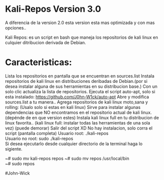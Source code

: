 # Kali-Repos Version 3.0 

A diferencia de la version 2.0 esta version esta mas optimizada y con mas opciones..

Kali Repos: es un script en bash que maneja los repositorios de kali linux en culquier ditribucion derivada de Debian.  
# Caracteristicas: 
Lista los repositorios en pantalla que se encuentran en sources.list Instala repositorios de kali linux en distribuciones deribadas de Debian.(por si desea instalar alguna de sus herramientas en su distribucion base.) Con un solo clic actualiza la lista de repositorios.
Ejecuta el script auto-apt, solo si esta instalado: https://github.com/J0hn-W1ck/auto-apt
Abre y modifica sources.list a tu manera..
Agrega repositorios de kali linux moto,sana y rolling: (Usalo solo si estas en kali linux) 
Sirve para instalar algunas dependencias que NO encontramos en el repositorio actual de kali linux.(depénde de en que version estes) 
Instala kali linux full en tu distribucion de linux favorita.. (kali linux full: instalar todas las herramientas de una sola vez) (puede demorar) 
Salir del script XD No hay instalacion, solo corra el script (pantalla completa) Usuario root: ./kali-repos  
Usuario no root: sudo ./kali-repos  
Si desea ejecutarlo desde cualquier directorio de la terminal haga lo sigiente.

~# sudo mv kali-repos repos
~# sudo mv repos /usr/local/bin  
~# sudo repos

#John-Wick
